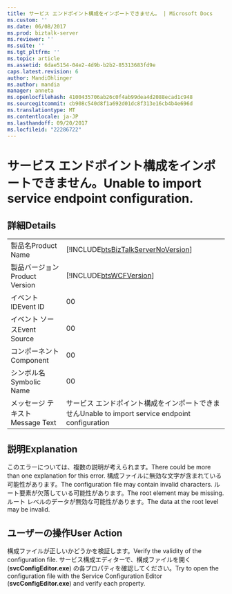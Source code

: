 ```yaml
---
title: サービス エンドポイント構成をインポートできません。 | Microsoft Docs
ms.custom: ''
ms.date: 06/08/2017
ms.prod: biztalk-server
ms.reviewer: ''
ms.suite: ''
ms.tgt_pltfrm: ''
ms.topic: article
ms.assetid: 6dae5154-04e2-4d9b-b2b2-85313683fd9e
caps.latest.revision: 6
author: MandiOhlinger
ms.author: mandia
manager: anneta
ms.openlocfilehash: 4100435706ab26c0f4ab99dea4d2088ecad1c948
ms.sourcegitcommit: cb908c540d8f1a692d01dc8f313e16cb4b4e696d
ms.translationtype: MT
ms.contentlocale: ja-JP
ms.lasthandoff: 09/20/2017
ms.locfileid: "22286722"
---
```

# <a name="unable-to-import-service-endpoint-configuration"></a><span data-ttu-id="47864-103">サービス エンドポイント構成をインポートできません。</span><span class="sxs-lookup"><span data-stu-id="47864-103">Unable to import service endpoint configuration.</span></span>
## <a name="details"></a><span data-ttu-id="47864-104">詳細</span><span class="sxs-lookup"><span data-stu-id="47864-104">Details</span></span>  
  
|||  
|-|-|  
|<span data-ttu-id="47864-105">製品名</span><span class="sxs-lookup"><span data-stu-id="47864-105">Product Name</span></span>|[!INCLUDE[btsBizTalkServerNoVersion](../includes/btsbiztalkservernoversion-md.md)]|  
|<span data-ttu-id="47864-106">製品バージョン</span><span class="sxs-lookup"><span data-stu-id="47864-106">Product Version</span></span>|[!INCLUDE[btsWCFVersion](../includes/btswcfversion-md.md)]|  
|<span data-ttu-id="47864-107">イベント ID</span><span class="sxs-lookup"><span data-stu-id="47864-107">Event ID</span></span>|<span data-ttu-id="47864-108">0</span><span class="sxs-lookup"><span data-stu-id="47864-108">0</span></span>|  
|<span data-ttu-id="47864-109">イベント ソース</span><span class="sxs-lookup"><span data-stu-id="47864-109">Event Source</span></span>|<span data-ttu-id="47864-110">0</span><span class="sxs-lookup"><span data-stu-id="47864-110">0</span></span>|  
|<span data-ttu-id="47864-111">コンポーネント</span><span class="sxs-lookup"><span data-stu-id="47864-111">Component</span></span>|<span data-ttu-id="47864-112">0</span><span class="sxs-lookup"><span data-stu-id="47864-112">0</span></span>|  
|<span data-ttu-id="47864-113">シンボル名</span><span class="sxs-lookup"><span data-stu-id="47864-113">Symbolic Name</span></span>|<span data-ttu-id="47864-114">0</span><span class="sxs-lookup"><span data-stu-id="47864-114">0</span></span>|  
|<span data-ttu-id="47864-115">メッセージ テキスト</span><span class="sxs-lookup"><span data-stu-id="47864-115">Message Text</span></span>|<span data-ttu-id="47864-116">サービス エンドポイント構成をインポートできません</span><span class="sxs-lookup"><span data-stu-id="47864-116">Unable to import service endpoint configuration</span></span>|  
  
## <a name="explanation"></a><span data-ttu-id="47864-117">説明</span><span class="sxs-lookup"><span data-stu-id="47864-117">Explanation</span></span>  
 <span data-ttu-id="47864-118">このエラーについては、複数の説明が考えられます。</span><span class="sxs-lookup"><span data-stu-id="47864-118">There could be more than one explanation for this error.</span></span> <span data-ttu-id="47864-119">構成ファイルに無効な文字が含まれている可能性があります。</span><span class="sxs-lookup"><span data-stu-id="47864-119">The configuration file may contain invalid characters.</span></span> <span data-ttu-id="47864-120">ルート要素が欠落している可能性があります。</span><span class="sxs-lookup"><span data-stu-id="47864-120">The root element may be missing.</span></span> <span data-ttu-id="47864-121">ルート レベルのデータが無効な可能性があります。</span><span class="sxs-lookup"><span data-stu-id="47864-121">The data at the root level may be invalid.</span></span>  
  
## <a name="user-action"></a><span data-ttu-id="47864-122">ユーザーの操作</span><span class="sxs-lookup"><span data-stu-id="47864-122">User Action</span></span>  
 <span data-ttu-id="47864-123">構成ファイルが正しいかどうかを検証します。</span><span class="sxs-lookup"><span data-stu-id="47864-123">Verify the validity of the configuration file.</span></span> <span data-ttu-id="47864-124">サービス構成エディターで、構成ファイルを開く (**svcConfigEditor.exe**) の各プロパティを確認してください。</span><span class="sxs-lookup"><span data-stu-id="47864-124">Try to open the configuration file with the Service Configuration Editor (**svcConfigEditor.exe**) and verify each property.</span></span>